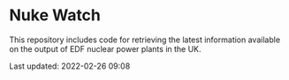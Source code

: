 # Nuke Watch

This repository includes code for retrieving the latest information available on the output of EDF nuclear power plants in the UK.

Last updated: 2022-02-26 09:08